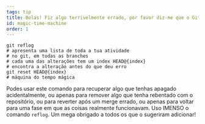 ```yaml
---
tags: tip
title: Bolas! Fiz algo terrivelmente errado, por favor diz-me que o Git tem uma máquina do tempo mágica!?!
id: magic-time-machine
order: 1
---
```




```git
git reflog
# apresenta uma lista de toda a tua atividade
# no git, em todas as branches
# cada uma das alterações tem um index HEAD@{index}
# encontra a alteração antes do que deu erro
git reset HEAD@{index}
# máquina do tempo mágica
```

Podes usar este comando para recuperar algo que tenhas apagado acidentalmente, ou apenas para remover algo que tenha rebentado com o repositório, ou para reverter após um merge errado, ou apenas para voltar para uma fase em que as coisas realmente funcionavam. Uso IMENSO o comando `reflog`. Um mega obrigado a todos os que o sugeriram adicionar!
